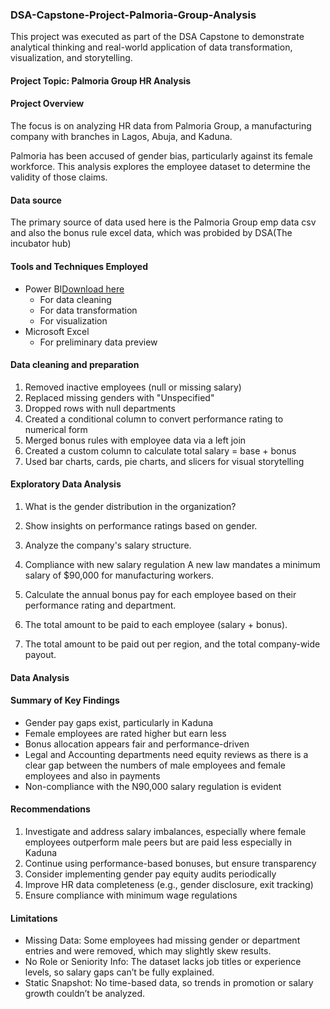 ### DSA-Capstone-Project-Palmoria-Group-Analysis 
This project was executed as part of the DSA Capstone to demonstrate analytical thinking and real-world application of data transformation, visualization, and storytelling.
#### Project Topic: Palmoria Group HR Analysis 

#### Project Overview

The focus is on analyzing HR data from Palmoria Group, a manufacturing company with branches in Lagos, Abuja, and Kaduna.

Palmoria has been accused of gender bias, particularly against its female workforce. This analysis explores the employee dataset to determine the validity of those claims.

#### Data source
The primary source of data used here is the Palmoria Group emp data csv and also the bonus rule excel data, which was probided by DSA(The incubator hub)

#### Tools and Techniques Employed

- Power BI[Download here](https://www.microsoft.com/en-us/download/details.aspx?id=58494)
  - For data cleaning
  - For data transformation
  - For visualization
- Microsoft Excel
  - For preliminary data preview

 #### Data cleaning and preparation 

1. Removed inactive employees (null or missing salary)
2. Replaced missing genders with "Unspecified"
3. Dropped rows with null departments
4. Created a conditional column to convert performance rating to numerical form
5. Merged bonus rules with employee data via a left join
6. Created a custom column to calculate total salary = base + bonus
7. Used bar charts, cards, pie charts, and slicers for visual storytelling

#### Exploratory Data Analysis
1. What is the gender distribution in the organization?

2. Show insights on performance ratings based on gender.

3. Analyze the company's salary structure.

4. Compliance with new salary regulation
A new law mandates a minimum salary of \$90,000 for manufacturing workers.
  
5. Calculate the annual bonus pay for each employee based on their performance rating and department.

6. The total amount to be paid to each employee (salary + bonus).
7. The total amount to be paid out per region, and the total company-wide payout.

#### Data Analysis

#### Summary of Key Findings

- Gender pay gaps exist, particularly in Kaduna
-  Female employees are rated higher but earn less
- Bonus allocation appears fair and performance-driven
- Legal and Accounting departments need equity reviews as there is a clear gap between the numbers of male employees and female employees and also in payments
- Non-compliance with the N90,000 salary regulation is evident

#### Recommendations

1. Investigate and address salary imbalances, especially where female employees outperform male peers but are paid less especially in Kaduna 
2. Continue using performance-based bonuses, but ensure transparency
3. Consider implementing gender pay equity audits periodically
4. Improve HR data completeness (e.g., gender disclosure, exit tracking)
5. Ensure compliance with minimum wage regulations

#### Limitations

- Missing Data: Some employees had missing gender or department entries and were removed, which may slightly skew results.
- No Role or Seniority Info: The dataset lacks job titles or experience levels, so salary gaps can’t be fully explained.
- Static Snapshot: No time-based data, so trends in promotion or salary growth couldn’t be analyzed.



